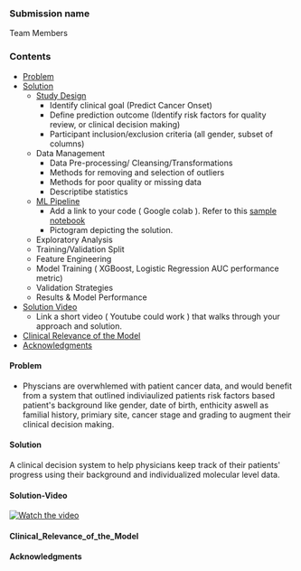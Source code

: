 ### Submission name

Team Members

### Contents

* [Problem](#Problem)
* [Solution](#Solution)
  * [Study Design](#Study-Design)
     * Identify clinical goal (Predict Cancer Onset)
     * Define prediction outcome (Identify risk factors for quality review, or clinical decision making)
     * Participant inclusion/exclusion criteria (all gender, subset of columns)
  * Data Management 
     * Data Pre-processing/ Cleansing/Transformations
      * Methods for removing and selection of outliers
      * Methods for poor quality or missing data
      * Descriptibe statistics
  * [ML Pipeline](#ML-Pipeline)
    * Add a link to your code ( Google colab ). Refer to this [sample notebook](https://colab.research.google.com/drive/1GFtlNPVoSZ1RHcb2DvUzaLY8mEgdqeAV?usp=sharing)
    * Pictogram depicting the solution.
  * Exploratory Analysis
  * Training/Validation Split
  * Feature Engineering
  * Model Training ( XGBoost, Logistic Regression AUC performance metric)
  * Validation Strategies
  * Results & Model Performance
* [Solution Video](#Solution-Video)
  * Link a short video ( Youtube could work ) that walks through your approach and solution.
* [Clinical Relevance of the Model](#Clinical_Relevance_of_the_Model)
* [Acknowledgments](#acknowledgments)

#### Problem
- Physcians are overwhlemed with patient cancer data, and would benefit from a system that outlined indiviaulized patients risk factors based  patient's background like gender, date of birth, enthicity aswell as familial history, primiary site, cancer stage and grading to augment their clinical decision making. 

#### Solution
A clinical decision system to help physicians keep track of their patients' progress using their background and individualized molecular level data.

#### Solution-Video

[![Watch the video](https://github.com/Code-and-Response/Liquid-Prep/blob/master/images/IBM-interview-video-image.png)](https://youtu.be/vOgCOoy_Bx0)


#### Clinical_Relevance_of_the_Model

#### Acknowledgments
